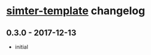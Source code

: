 # [simter-template](https://github.com/simter/simter-template) changelog

## 0.3.0 - 2017-12-13
- initial